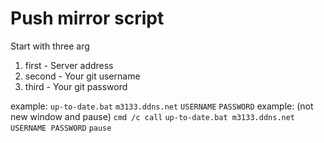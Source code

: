 # Push mirror script

Start with three arg
1) first - Server address
2) second - Your git username
3) third - Your git password

example: `up-to-date.bat` `m3133.ddns.net` `USERNAME` `PASSWORD`
example: (not new window and pause) 
`cmd /c call` `up-to-date.bat m3133.ddns.net USERNAME PASSWORD`
`pause`
